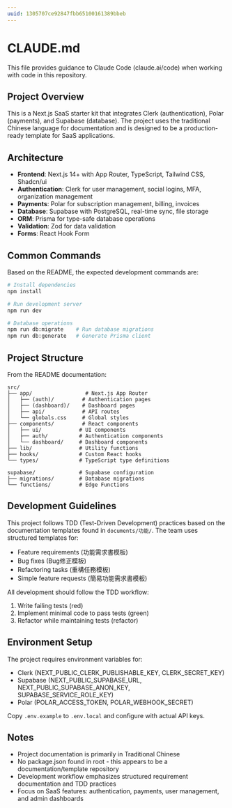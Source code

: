 ```yaml
---
uuid: 1305707ce92847fbb65100161389bbeb
---
```

# CLAUDE.md

This file provides guidance to Claude Code (claude.ai/code) when working with code in this repository.

## Project Overview

This is a Next.js SaaS starter kit that integrates Clerk (authentication), Polar (payments), and Supabase (database). The project uses the traditional Chinese language for documentation and is designed to be a production-ready template for SaaS applications.

## Architecture

- **Frontend**: Next.js 14+ with App Router, TypeScript, Tailwind CSS, Shadcn/ui
- **Authentication**: Clerk for user management, social logins, MFA, organization management
- **Payments**: Polar for subscription management, billing, invoices
- **Database**: Supabase with PostgreSQL, real-time sync, file storage
- **ORM**: Prisma for type-safe database operations
- **Validation**: Zod for data validation
- **Forms**: React Hook Form

## Common Commands

Based on the README, the expected development commands are:

```bash
# Install dependencies
npm install

# Run development server
npm run dev

# Database operations
npm run db:migrate    # Run database migrations
npm run db:generate   # Generate Prisma client
```

## Project Structure

From the README documentation:
```
src/
├── app/                 # Next.js App Router
│   ├── (auth)/         # Authentication pages
│   ├── (dashboard)/    # Dashboard pages
│   ├── api/            # API routes
│   └── globals.css     # Global styles
├── components/         # React components
│   ├── ui/            # UI components
│   ├── auth/          # Authentication components
│   └── dashboard/     # Dashboard components
├── lib/               # Utility functions
├── hooks/             # Custom React hooks
└── types/             # TypeScript type definitions

supabase/              # Supabase configuration
├── migrations/        # Database migrations
└── functions/         # Edge Functions
```

## Development Guidelines

This project follows TDD (Test-Driven Development) practices based on the documentation templates found in `documents/功能/`. The team uses structured templates for:

- Feature requirements (功能需求書模板)
- Bug fixes (Bug修正模板)
- Refactoring tasks (重構任務模板)
- Simple feature requests (簡易功能需求書模板)

All development should follow the TDD workflow:
1. Write failing tests (red)
2. Implement minimal code to pass tests (green)
3. Refactor while maintaining tests (refactor)

## Environment Setup

The project requires environment variables for:
- Clerk (NEXT_PUBLIC_CLERK_PUBLISHABLE_KEY, CLERK_SECRET_KEY)
- Supabase (NEXT_PUBLIC_SUPABASE_URL, NEXT_PUBLIC_SUPABASE_ANON_KEY, SUPABASE_SERVICE_ROLE_KEY)
- Polar (POLAR_ACCESS_TOKEN, POLAR_WEBHOOK_SECRET)

Copy `.env.example` to `.env.local` and configure with actual API keys.

## Notes

- Project documentation is primarily in Traditional Chinese
- No package.json found in root - this appears to be a documentation/template repository
- Development workflow emphasizes structured requirement documentation and TDD practices
- Focus on SaaS features: authentication, payments, user management, and admin dashboards